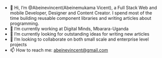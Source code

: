 - 👋 Hi, I’m @Abeinevincent(Abeinemukama Vicent), a Full Stack Web and mobile Developer, Designer and Content Creator. I spend most of the time building reusable component libraries and writing articles about programming.
- 👀 I’m currently working at Digital Minds, Mbarara-Uganda 
- 🌱 I’m currently looking for outstanding ideas for writing new articles
- 💞️ I’m looking to collaborate on both small scale and enterprise level projects
- 📫 How to reach me: abeinevincent@gmail.com

<!---
Abeinevincent/Abeinevincent is a ✨ special ✨ repository because its `README.md` (this file) appears on your GitHub profile.
You can click the Preview link to take a look at your changes.
--->
